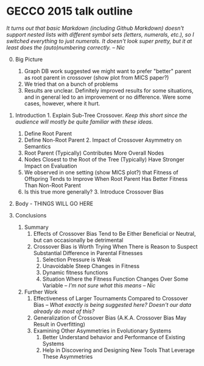 # GECCO 2015 talk outline

_It turns out that basic Markdown (including Github Markdown) doesn't support nested lists with different symbol sets (letters, numerals, etc.), so I switched everything to just numerals. It doesn't look super pretty, but it at least does the (auto)numbering correctly. – Nic_

0. Big Picture
    1. Graph DB work suggested we might want to prefer "better" parent as root parent in crossover (show plot from MICS paper?)
    2. We tried that on a bunch of problems
    3. Results are unclear. Definitely improved results for some situations, and in general led to an improvement or no difference. Were some cases, however, where it hurt.

1.   Introduction
    1. Explain Sub-Tree Crossover. _Keep this short since the audience will mostly be quite familiar with these ideas._
        1. Define Root Parent
        2. Define Non-Root Parent
    2. Impact of Crossover Asymmetry on Semantics
        1. Root Parent (Typically) Contributes More Overall Nodes
        2. Nodes Closest to the Root of the Tree (Typically) Have Stronger Impact on Evaluation
        3. We observed in one setting (show MICS plot?) that Fitness of Offspring Tends to Improve When Root Parent Has Better Fitness Than Non-Root Parent
        4. Is this true more generally?
    3. Introduce Crossover Bias

2.  Body - THINGS WILL GO HERE

3. Conclusions
     1. Summary
        1. Effects of Crossover Bias Tend to Be Either Beneficial or Neutral, but can occasionally be detrimental
        1. Crossover Bias is Worth Trying When There is Reason to Suspect Substantial Difference in Parental Fitnesses
           1. Selection Pressure is Weak
           2. Unavoidable Steep Changes in Fitness
           3. Dynamic fitness functions
           4. Situation Where the Fitness Function Changes Over Some Variable – _I'm not sure what this means – Nic_
     2. Further Work
        1. Effectiveness of Larger Tournaments Compared to Crossover Bias – _What exactly is being suggested here? Doesn't our data already do most of this?_
        2. Generalization of Crossover Bias (A.K.A. Crossover Bias May Result in Overfitting)
        3. Examining Other Asymmetries in Evolutionary Systems
           1. Better Understand behavior and Performance of Existing Systems
           2. Help in Discovering and Designing New Tools That Leverage These Asymmetries
